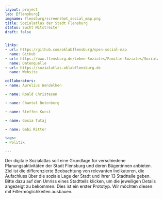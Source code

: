 ```yaml
---
layout: project
lab: [flensburg]
imgname: flensburg/screenshot_social_map.png
title: Sozialatlas der Stadt Flensburg
status: Sucht Mitstreiter
draft: false


links:
- url: https://github.com/oklabflensburg/open-social-map
  name: GitHub
- url: https://www.flensburg.de/Leben-Soziales/Familie-Soziales/Sozialatlas
  name: Datenquelle
- url: https://sozialatlas.oklabflensburg.de
  name: Website

collaborators:
- name: Aurelius Wendelken

- name: Roald Christesen

- name: Chantal Butenberg

- name: Steffen Kunst

- name: Gosia Tutaj

- name: Gabi Ritter

tags:
- Politik

---
```


Der digitale Sozialatlas soll eine Grundlage für verschiedene Planungsaktivitäten der Stadt Flensburg und deren Büger:innen anbieten. Ziel ist die differenzierte Beobachtung von relevanten Indikatoren, die Aufschluss über die soziale Lage der Stadt und ihrer 13 Stadtteile geben. Bitte dazu auf den Umriss eines Stadtteils klicken, um die jeweiligen Details angezeigt zu bekommen. Dies ist ein erster Prototyp. Wir möchten diesen mit Filtermöglichkeiten ausbauen.
